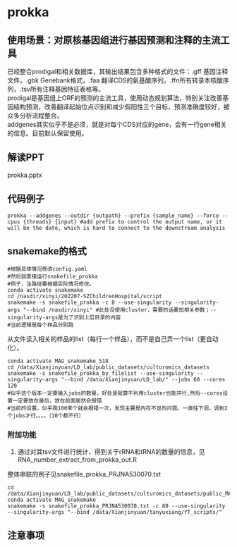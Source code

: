# prokka

## 使用场景：对原核基因组进行基因预测和注释的主流工具
已经整合prodigal和相关数据库，其输出结果包含多种格式的文件：.gff 基因注释文件，.gbk Genebank格式，.faa 翻译CDS的氨基酸序列，.ffn所有转录本核酸序列，.tsv所有注释基因特征表格等。 <br>
prodigal是基因组上ORF的预测的主流工具，使用动态规划算法，特别关注改善基因结构预测，改善翻译起始位点识别和减少假阳性三个目标，预测准确度较好，被众多分析流程整合。<br>
addgenes其实似乎不是必须，就是对每个CDS对应的gene，会有一行gene相关的信息。目前默认保留使用。

## 解读PPT
prokka.pptx

## 代码例子
```
prokka --addgenes --outdir {outpath} --prefix {sample_name} --force --cpus {threads} {input} #add prefix to control the output name, or it will be the date, which is hard to connect to the downstream analysis
```

## snakemake的格式
```
#根据具体情况修改config.yaml
#然后就直接运行snakefile_prokka
#例子，注路径要根据实际情况修改。
conda activate snakemake
cd /nasdir/xinyi/202207-SZChildrenHospital/script
snakemake -s snakefile_prokka -c 8 --use-singularity --singularity-args "--bind /nasdir/xinyi" #此处没使用cluster，需要的话要加相关参数；--singularity-args是为了识别上层目录的内容
#当前逻辑是每个样品分别跑
```

从文件读入相关的样品的list（每行一个样品），而不是自己弄一个list（更自动化）。
```
conda activate MAG_snakemake_518
cd /data/Xianjinyuan/LD_lab/public_datasets/culturomics_datasets
snakemake -s snakefile_prokka_by_filelist --use-singularity --singularity-args "--bind /data/Xianjinyuan/LD_lab/" --jobs 60 --cores 120 
#似乎这个版本一定要输入jobs的数量，好处是就算不利用cluster也能并行,然后--cores设置一定要放在最后，放在前面居然会报错
#当前的设置，似乎跑100来个就会报错一次，发现主要是内存不足的问题。一直往下调，调到2个jobs才行。。。。（10个都不行）
```

### 附加功能
1. 通过对其tsv文件进行统计，得到关于rRNA和tRNA的数量的信息，见RNA_number_extract_from_prokka_out.R

整体串联的例子见snakefile_prokka_PRJNA530070.txt
```
cd /data/Xianjinyuan/LD_lab/public_datasets/culturomics_datasets/public_MAGs
conda activate MAG_snakemake
snakemake -s snakefile_prokka_PRJNA530070.txt -c 80 --use-singularity --singularity-args "--bind /data/Xianjinyuan/tanyuxiang/YT_scripts/"
```


## 注意事项

